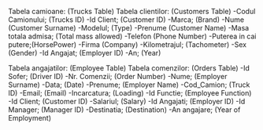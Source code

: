


Tabela camioane:      (Trucks Table)                   Tabela clientilor:   (Customers Table)
-Codul Camionului;    (Trucks ID)                      -Id Client;          (Customer ID)
-Marca;               (Brand)                          -Nume                (Customer Surname)
-Modelul;             (Type)                           -Prenume             (Customer Name)
-Masa totala admisa;  (Total mass allowed)             -Telefon             (Phone Number)
-Puterea in cai putere;(HorsePower)                    -Firma               (Company)
-Kilometrajul;        (Tachometer)                     -Sex                 (Gender)
-Id Angajat;          (Employer ID)
-An;                  (Year)

Tabela angajatilor:  (Employee Table)                   Tabela comenzilor:  (Orders Table)
-Id Sofer;           (Driver ID)                        -Nr. Comenzii;      (Order Number)
-Nume;               (Employer Surname)                 -Data;              (Date)
-Prenume;            (Employer Name)                    -Cod_Camion;        (Truck ID)
-Email;              (Email)                            -Incarcatura;       (Loading)
-Id Functie;         (Employee Function)                -Id Client;         (Customer ID)
-Salariul;           (Salary)                           -Id Angajati;       (Employer ID)
-Id Manager;         (Manager ID)                       -Destinatia;        (Destination)
-An angajare;        (Year of Employment)                   
